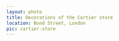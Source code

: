 ```yaml
---
layout: photo
title: Decorations of the Cartier store
location: Bond Street, London
pic: cartier-store
---
```

